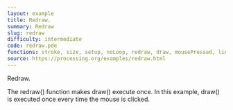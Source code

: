 ```yaml
---
layout: example
title: Redraw.
summary: Redraw
slug: redraw
difficulty: intermediate
code: redraw.pde
functions: stroke, size, setup, noLoop, redraw, draw, mousePressed, line, background
source: https://processing.org/examples/redraw.html
---
```


Redraw. 

 The redraw() function makes draw() execute once. In this example, draw() is executed once every time the mouse is clicked.
